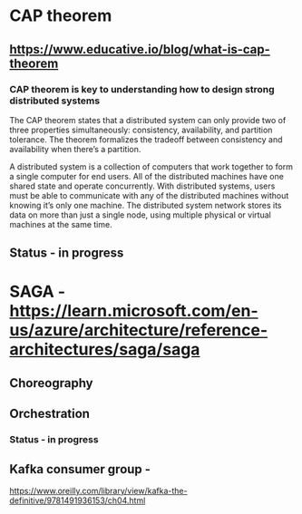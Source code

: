 
# CAP theorem
## https://www.educative.io/blog/what-is-cap-theorem
### CAP theorem is key to understanding how to design strong distributed systems
The CAP theorem states that a distributed system can only provide two of three properties simultaneously: 
consistency, availability, and partition tolerance. The theorem formalizes the tradeoff between consistency and availability when there’s a partition.

A distributed system is a collection of computers that work together to form a single computer for end users. All of the distributed machines have one shared state and operate concurrently. With distributed systems, users must be able to communicate with any of the distributed machines without knowing it’s only one machine. The distributed system network stores its data on more than just a single node, using multiple physical or virtual machines at the same time.

## Status - in progress

# SAGA - https://learn.microsoft.com/en-us/azure/architecture/reference-architectures/saga/saga
## Choreography
## Orchestration

### Status - in progress

## Kafka consumer group - 
https://www.oreilly.com/library/view/kafka-the-definitive/9781491936153/ch04.html
